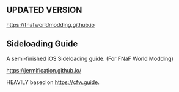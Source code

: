 ## UPDATED VERSION

https://fnafworldmodding.github.io

## Sideloading Guide
A semi-finished iOS Sideloading guide. (For FNaF World Modding)

https://jermification.github.io/

HEAVILY based on https://cfw.guide.

